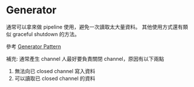 # Generator


通常可以拿來做 pipeline 使用，避免一次讀取太大量資料。 其他使用方式還有類似 graceful shutdown 的方法。

參考 [Generator Pattern](./main.go)

補充: 通常產生 channel 人最好要負責關閉 channel，原因有以下兩點

1. 無法向已 closed channel 寫入資料
2. 可以讀取已 closed channel 的資料